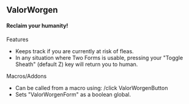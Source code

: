 ValorWorgen
---

#### Reclaim your humanity!

Features
 - Keeps track if you are currently at risk of fleas.
 - In any situation where Two Forms is usable, pressing your "Toggle Sheath" (default Z) key will return you to human.

Macros/Addons
 - Can be called from a macro using: /click ValorWorgenButton
 - Sets "ValorWorgenForm" as a boolean global.
